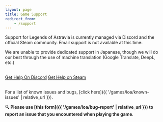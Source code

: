 ```yaml
---
layout: page
title: Game Support
redirect_from:
    - /support
---
```


Support for Legends of Astravia is currently managed via Discord and the official Steam community. Email support is not available at this time.

We are unable to provide dedicated support in Japanese, though we will do our best through the use of machine translation (Google Translate, DeepL, etc.)

<br>

<div class="center-content">
<a class="button arrow" href="https://www.discord.com/invite/astravia"><span>Get Help On Discord</span></a>
<a class="button arrow" href="https://steamcommunity.com/app/1233680/discussions/1/"><span>Get Help on Steam</span></a>
</div>

<br>

For a list of known issues and bugs, [click here]({{ '/games/loa/known-issues' | relative_url }}).

:mag: **Please use [this form]({{ '/games/loa/bug-report' | relative_url }}) to report an issue that you encountered when playing the game.**